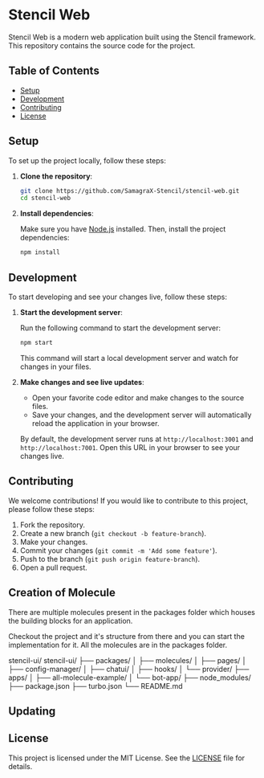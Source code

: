 # Stencil Web

Stencil Web is a modern web application built using the Stencil framework. This repository contains the source code for the project.

## Table of Contents

- [Setup](#setup)
- [Development](#development)
- [Contributing](#contributing)
- [License](#license)

## Setup

To set up the project locally, follow these steps:

1. **Clone the repository**:

   ```bash
   git clone https://github.com/SamagraX-Stencil/stencil-web.git
   cd stencil-web
   ```

2. **Install dependencies**:

   Make sure you have [Node.js](https://nodejs.org/) installed. Then, install the project dependencies:

   ```bash
   npm install
   ```

## Development

To start developing and see your changes live, follow these steps:

1. **Start the development server**:

   Run the following command to start the development server:

   ```bash
   npm start
   ```

   This command will start a local development server and watch for changes in your files.

2. **Make changes and see live updates**:

   - Open your favorite code editor and make changes to the source files.
   - Save your changes, and the development server will automatically reload the application in your browser.

   By default, the development server runs at `http://localhost:3001`  and `http://localhost:7001`. Open this URL in your browser to see your changes live.

## Contributing

We welcome contributions! If you would like to contribute to this project, please follow these steps:

1. Fork the repository.
2. Create a new branch (`git checkout -b feature-branch`).
3. Make your changes.
4. Commit your changes (`git commit -m 'Add some feature'`).
5. Push to the branch (`git push origin feature-branch`).
6. Open a pull request.


## Creation of Molecule

There are multiple molecules present in the packages folder which houses the building blocks for an application.

Checkout the project and it's structure from there and you can start the implementation for it.
All the molecules are in the packages folder. 

stencil-ui/
stencil-ui/
├── packages/
│   ├── molecules/
│   ├── pages/
│   ├── config-manager/
│   ├── chatui/
│   ├── hooks/
│   └── provider/
├── apps/
│   ├── all-molecule-example/
│   └── bot-app/
├── node_modules/
├── package.json
├── turbo.json
└── README.md




## Updating 
 

## License

This project is licensed under the MIT License. See the [LICENSE](LICENSE) file for details.
